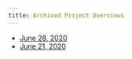 ```yaml
---
title: Archived Project Overviews
---
```


- [June 28, 2020](2020-06-28.md)
- [June 21, 2020](2020-06-21.md)
